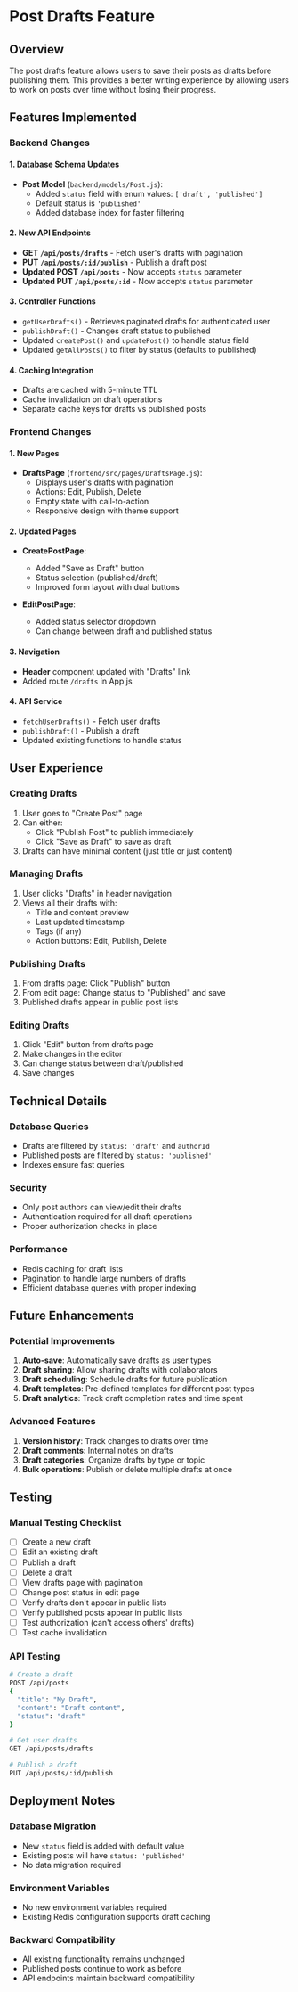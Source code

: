 # Post Drafts Feature

## Overview
The post drafts feature allows users to save their posts as drafts before publishing them. This provides a better writing experience by allowing users to work on posts over time without losing their progress.

## Features Implemented

### Backend Changes

#### 1. Database Schema Updates
- **Post Model** (`backend/models/Post.js`):
  - Added `status` field with enum values: `['draft', 'published']`
  - Default status is `'published'`
  - Added database index for faster filtering

#### 2. New API Endpoints
- **GET `/api/posts/drafts`** - Fetch user's drafts with pagination
- **PUT `/api/posts/:id/publish`** - Publish a draft post
- **Updated POST `/api/posts`** - Now accepts `status` parameter
- **Updated PUT `/api/posts/:id`** - Now accepts `status` parameter

#### 3. Controller Functions
- `getUserDrafts()` - Retrieves paginated drafts for authenticated user
- `publishDraft()` - Changes draft status to published
- Updated `createPost()` and `updatePost()` to handle status field
- Updated `getAllPosts()` to filter by status (defaults to published)

#### 4. Caching Integration
- Drafts are cached with 5-minute TTL
- Cache invalidation on draft operations
- Separate cache keys for drafts vs published posts

### Frontend Changes

#### 1. New Pages
- **DraftsPage** (`frontend/src/pages/DraftsPage.js`):
  - Displays user's drafts with pagination
  - Actions: Edit, Publish, Delete
  - Empty state with call-to-action
  - Responsive design with theme support

#### 2. Updated Pages
- **CreatePostPage**:
  - Added "Save as Draft" button
  - Status selection (published/draft)
  - Improved form layout with dual buttons

- **EditPostPage**:
  - Added status selector dropdown
  - Can change between draft and published status

#### 3. Navigation
- **Header** component updated with "Drafts" link
- Added route `/drafts` in App.js

#### 4. API Service
- `fetchUserDrafts()` - Fetch user drafts
- `publishDraft()` - Publish a draft
- Updated existing functions to handle status

## User Experience

### Creating Drafts
1. User goes to "Create Post" page
2. Can either:
   - Click "Publish Post" to publish immediately
   - Click "Save as Draft" to save as draft
3. Drafts can have minimal content (just title or just content)

### Managing Drafts
1. User clicks "Drafts" in header navigation
2. Views all their drafts with:
   - Title and content preview
   - Last updated timestamp
   - Tags (if any)
   - Action buttons: Edit, Publish, Delete

### Publishing Drafts
1. From drafts page: Click "Publish" button
2. From edit page: Change status to "Published" and save
3. Published drafts appear in public post lists

### Editing Drafts
1. Click "Edit" button from drafts page
2. Make changes in the editor
3. Can change status between draft/published
4. Save changes

## Technical Details

### Database Queries
- Drafts are filtered by `status: 'draft'` and `authorId`
- Published posts are filtered by `status: 'published'`
- Indexes ensure fast queries

### Security
- Only post authors can view/edit their drafts
- Authentication required for all draft operations
- Proper authorization checks in place

### Performance
- Redis caching for draft lists
- Pagination to handle large numbers of drafts
- Efficient database queries with proper indexing

## Future Enhancements

### Potential Improvements
1. **Auto-save**: Automatically save drafts as user types
2. **Draft sharing**: Allow sharing drafts with collaborators
3. **Draft scheduling**: Schedule drafts for future publication
4. **Draft templates**: Pre-defined templates for different post types
5. **Draft analytics**: Track draft completion rates and time spent

### Advanced Features
1. **Version history**: Track changes to drafts over time
2. **Draft comments**: Internal notes on drafts
3. **Draft categories**: Organize drafts by type or topic
4. **Bulk operations**: Publish or delete multiple drafts at once

## Testing

### Manual Testing Checklist
- [ ] Create a new draft
- [ ] Edit an existing draft
- [ ] Publish a draft
- [ ] Delete a draft
- [ ] View drafts page with pagination
- [ ] Change post status in edit page
- [ ] Verify drafts don't appear in public lists
- [ ] Verify published posts appear in public lists
- [ ] Test authorization (can't access others' drafts)
- [ ] Test cache invalidation

### API Testing
```bash
# Create a draft
POST /api/posts
{
  "title": "My Draft",
  "content": "Draft content",
  "status": "draft"
}

# Get user drafts
GET /api/posts/drafts

# Publish a draft
PUT /api/posts/:id/publish
```

## Deployment Notes

### Database Migration
- New `status` field is added with default value
- Existing posts will have `status: 'published'`
- No data migration required

### Environment Variables
- No new environment variables required
- Existing Redis configuration supports draft caching

### Backward Compatibility
- All existing functionality remains unchanged
- Published posts continue to work as before
- API endpoints maintain backward compatibility 